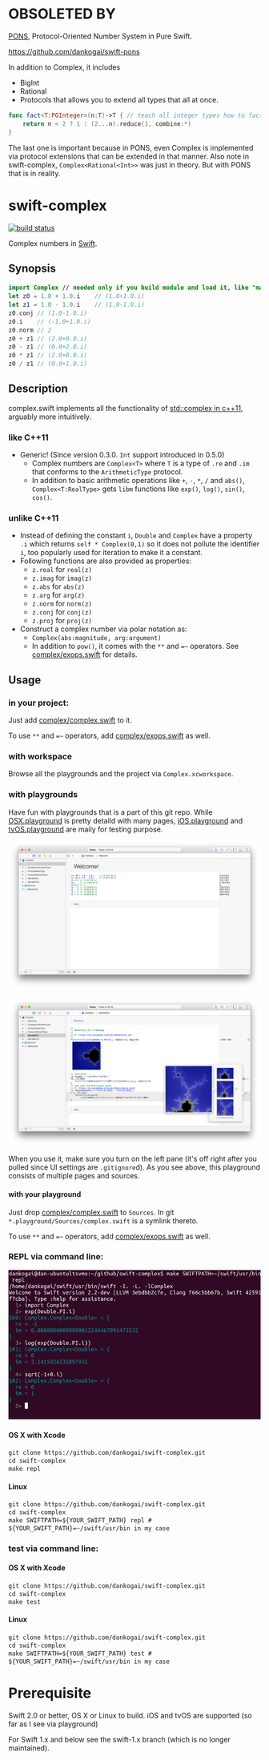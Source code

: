 # OBSOLETED BY

[PONS], Protocol-Oriented Number System in Pure Swift. 

https://github.com/dankogai/swift-pons

In addition to Complex, it includes

* BigInt
* Rational
* Protocols that allows you to extend all types that all at once.

````Swift
func fact<T:POInteger>(n:T)->T { // teach all integer types how to factorial
    return n < 2 ? 1 : (2...n).reduce(1, combine:*)
}
````

The last one is important because in PONS, even Complex is implemented via protocol extensions that can be extended in that manner.  Also note in swift-complex, `Complex<Rational<Int>>` was just in theory.  But with PONS that is in reality.

[PONS]: https://github.com/dankogai/swift-pons

# swift-complex

[![build status](https://secure.travis-ci.org/dankogai/swift-complex.png)](http://travis-ci.org/dankogai/swift-complex)

Complex numbers in [Swift].

[Swift]: https://developer.apple.com/swift/

## Synopsis

````swift
import Complex // needed only if you build module and load it, like "make repl"
let z0 = 1.0 + 1.0.i    // (1.0+1.0.i)
let z1 = 1.0 - 1.0.i    // (1.0-1.0.i)
z0.conj // (1.0-1.0.i)
z0.i    // (-1.0+1.0.i)
z0.norm // 2
z0 + z1 // (2.0+0.0.i)
z0 - z1 // (0.0+2.0.i)
z0 * z1 // (2.0+0.0.i)
z0 / z1 // (0.0+1.0.i)
````

## Description

complex.swift implements all the functionality of [std::complex in c++11], arguably more intuitively. 

[std::complex in c++11]: http://www.cplusplus.com/reference/complex/

### like C++11

* Generic! (Since version 0.3.0. `Int` support introduced in 0.5.0)
  * Complex numbers are `Complex<T>` where `T` is a type of `.re` and `.im` that conforms to the `ArithmeticType` protocol.
  * In addition to basic arithmetic operations like `+`, `-`, `*`, `/` and `abs()`, `Complex<T:RealType>` gets `libm` functions like `exp()`, `log()`, `sin()`, `cos()`.

### unlike C++11

* Instead of defining the constant `i`, `Double` and `Complex` have a property `.i` which returns `self * Complex(0,1)` so it does not pollute the identifier `i`, too popularly used for iteration to make it a constant.
* Following functions are also provided as properties:
  * `z.real` for `real(z)`
  * `z.imag` for `imag(z)`
  * `z.abs` for `abs(z)`
  * `z.arg` for `arg(z)`
  * `z.norm` for `norm(z)`
  * `z.conj` for `conj(z)`
  * `z.proj` for `proj(z)`
* Construct a complex number via polar notation as:
  * `Complex(abs:magnitude, arg:argument)`
  * In addition to `pow()`, it comes with the `**` and `=~` operators. See [complex/exops.swift] for details.


## Usage

### in your project:

Just add [complex/complex.swift] to it.

To use `**` and `=~` operators, add [complex/exops.swift] as well.

[complex/complex.swift]: ./complex/complex.swift
[complex/exops.swift]: ./complex/exops.swift

### with workspace

Browse all the playgrounds and the project via `Complex.xcworkspace`.

### with playgrounds

Have fun with playgrounds that is a part of this git repo.  While [OSX.playground] is pretty detaild with many pages, [iOS.playground] and [tvOS.playground] are maily for testing purpose.

![](screenshots/playground0.png)

![](screenshots/playground1.png)

[OSX.playground]: ./OSX.playground
[iOS.playground]: ./iOS.playground
[tvOS.playground]: ./tvOS.playground

When you use it, make sure you turn on the left pane (it's off right after you pulled since UI settings are `.gitignore`d).  As you see above, this playground consists of multiple pages and sources.

#### with your playground

Just drop [complex/complex.swift] to `Sources`.  In git `*.playground/Sources/complex.swift` is a symlink thereto.

To use `**` and `=~` operators, add [complex/exops.swift] as well.

### REPL via command line:

![](screenshots/repl-linux.png)

#### OS X with Xcode
````shell
git clone https://github.com/dankogai/swift-complex.git
cd swift-complex
make repl
````

#### Linux
````shell
git clone https://github.com/dankogai/swift-complex.git
cd swift-complex
make SWIFTPATH=${YOUR_SWIFT_PATH} repl # ${YOUR_SWIFT_PATH}=~/swift/usr/bin in my case
````
### test via command line:

#### OS X with Xcode
````shell
git clone https://github.com/dankogai/swift-complex.git
cd swift-complex
make test
````

#### Linux
````shell
git clone https://github.com/dankogai/swift-complex.git
cd swift-complex
make SWIFTPATH=${YOUR_SWIFT_PATH} test # ${YOUR_SWIFT_PATH}=~/swift/usr/bin in my case
````

# Prerequisite

Swift 2.0 or better, OS X or Linux to build. iOS and tvOS are supported (so far as I see via playground)

For Swift 1.x and below see the swift-1.x branch 
(which is no longer maintained).

